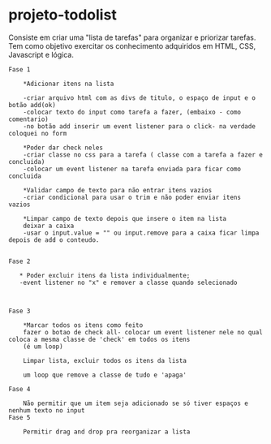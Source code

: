 # projeto-todolist
Consiste em criar uma "lista de tarefas" para organizar e priorizar tarefas. Tem como objetivo exercitar os conhecimento adquiridos em HTML, CSS, Javascript e lógica.



    Fase 1
    
        *Adicionar itens na lista
        
        -criar arquivo html com as divs de titulo, o espaço de input e o botão add(ok)
        -colocar texto do input como tarefa a fazer, (embaixo - como comentario)
        -no botão add inserir um event listener para o click- na verdade coloquei no form
        
        *Poder dar check neles
        -criar classe no css para a tarefa ( classe com a tarefa a fazer e concluida)
        -colocar um event listener na tarefa enviada para ficar como concluida             
        
        *Validar campo de texto para não entrar itens vazios
        -criar condicional para usar o trim e não poder enviar itens vazios
        
        *Limpar campo de texto depois que insere o item na lista
        deixar a caixa 
        -usar o input.value = "" ou input.remove para a caixa ficar limpa depois de add o conteudo.      
        
                     
    Fase 2
    
       * Poder excluir itens da lista individualmente;
       -event listener no "x" e remover a classe quando selecionado
        
                   
        
    Fase 3
    
        *Marcar todos os itens como feito
        fazer o botao de check all- colocar um event listener nele no qual coloca a mesma classe de 'check' em todos os itens 
        (é um loop)       
        
        Limpar lista, excluir todos os itens da lista
        
        um loop que remove a classe de tudo e 'apaga'
        
    Fase 4
    
        Não permitir que um item seja adicionado se só tiver espaços e nenhum texto no input
    Fase 5
    
        Permitir drag and drop pra reorganizar a lista
